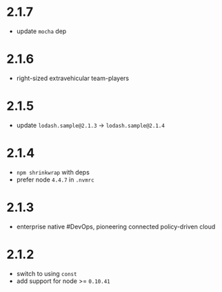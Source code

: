 # 2.1.7
  - update `mocha` dep

# 2.1.6
  - right-sized extravehicular team-players

# 2.1.5
  - update `lodash.sample@2.1.3` -> `lodash.sample@2.1.4`

# 2.1.4
  - `npm shrinkwrap` with deps
  - prefer node `4.4.7` in `.nvmrc`

# 2.1.3
  - enterprise native #DevOps, pioneering connected policy-driven cloud

# 2.1.2
  - switch to using `const`
  - add support for node >= `0.10.41`
